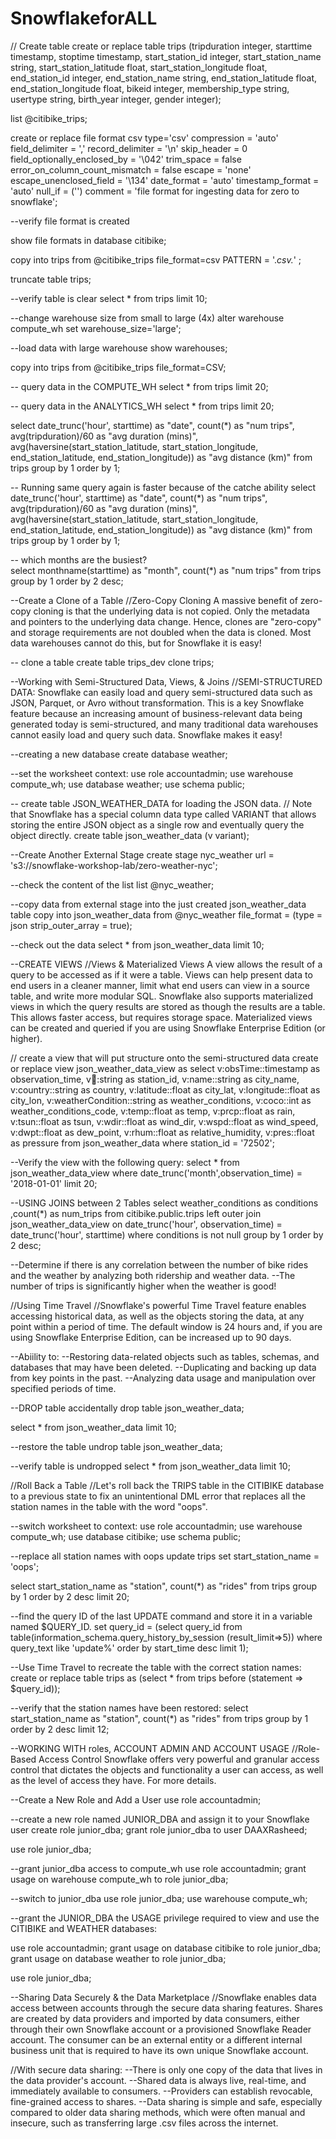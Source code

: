 # SnowflakeforALL
// Create table
create or replace table trips
(tripduration integer,
starttime timestamp,
stoptime timestamp,
start_station_id integer,
start_station_name string,
start_station_latitude float,
start_station_longitude float,
end_station_id integer,
end_station_name string,
end_station_latitude float,
end_station_longitude float,
bikeid integer,
membership_type string,
usertype string,
birth_year integer,
gender integer);

list @citibike_trips;

create or replace file format csv type='csv'
  compression = 'auto' field_delimiter = ',' record_delimiter = '\n'
  skip_header = 0 field_optionally_enclosed_by = '\042' trim_space = false
  error_on_column_count_mismatch = false escape = 'none' escape_unenclosed_field = '\134'
  date_format = 'auto' timestamp_format = 'auto' null_if = ('') comment = 'file format for ingesting data for zero to snowflake';

  --verify file format is created

show file formats in database citibike;

copy into trips from @citibike_trips file_format=csv PATTERN = '.*csv.*' ;

truncate table trips;

--verify table is clear
select * from trips limit 10;

--change warehouse size from small to large (4x)
alter warehouse compute_wh set warehouse_size='large';

--load data with large warehouse
show warehouses;

copy into trips from @citibike_trips
file_format=CSV;

-- query data in the COMPUTE_WH
select * from trips limit 20;

-- query data in the ANALYTICS_WH
select * from trips limit 20;

select date_trunc('hour', starttime) as "date",
count(*) as "num trips",
avg(tripduration)/60 as "avg duration (mins)",
avg(haversine(start_station_latitude, start_station_longitude, end_station_latitude, end_station_longitude)) as "avg distance (km)"
from trips
group by 1 order by 1;

-- Running same query again is faster because of the catche ability
select date_trunc('hour', starttime) as "date",
count(*) as "num trips",
avg(tripduration)/60 as "avg duration (mins)",
avg(haversine(start_station_latitude, start_station_longitude, end_station_latitude, end_station_longitude)) as "avg distance (km)"
from trips
group by 1 order by 1;

-- which months are the busiest?    
select
monthname(starttime) as "month",
count(*) as "num trips"
from trips
group by 1 order by 2 desc;

--Create a Clone of a Table
//Zero-Copy Cloning A massive benefit of zero-copy cloning is that the underlying data is not copied. Only the metadata and pointers to the underlying data change. Hence, clones are "zero-copy" and storage requirements are not doubled when the data is cloned. Most data warehouses cannot do this, but for Snowflake it is easy!

-- clone a table
create table trips_dev clone trips;

--Working with Semi-Structured Data, Views, & Joins
//SEMI-STRUCTURED DATA: Snowflake can easily load and query semi-structured data such as JSON, Parquet, or Avro without transformation. This is a key Snowflake feature because an increasing amount of business-relevant data being generated today is semi-structured, and many traditional data warehouses cannot easily load and query such data. Snowflake makes it easy!

--creating a new database
create database weather;

--set the worksheet context:
use role accountadmin;
use warehouse compute_wh;
use database weather;
use schema public;

-- create table JSON_WEATHER_DATA for loading the JSON data. 
// Note that Snowflake has a special column data type called VARIANT that allows storing the entire JSON object as a single row and eventually query the object directly.
create table json_weather_data (v variant);

--Create Another External Stage
create stage nyc_weather
url = 's3://snowflake-workshop-lab/zero-weather-nyc';

--check the content of the list
list @nyc_weather;

--copy data from external stage into the just created json_weather_data table 
copy into json_weather_data
from @nyc_weather 
    file_format = (type = json strip_outer_array = true);

--check out the data
select * from json_weather_data limit 10;

--CREATE VIEWS
//Views & Materialized Views A view allows the result of a query to be accessed as if it were a table. Views can help present data to end users in a cleaner manner, limit what end users can view in a source table, and write more modular SQL. Snowflake also supports materialized views in which the query results are stored as though the results are a table. This allows faster access, but requires storage space. Materialized views can be created and queried if you are using Snowflake Enterprise Edition (or higher).

// create a view that will put structure onto the semi-structured data
create or replace view json_weather_data_view as
select
    v:obsTime::timestamp as observation_time,
    v:station::string as station_id,
    v:name::string as city_name,
    v:country::string as country,
    v:latitude::float as city_lat,
    v:longitude::float as city_lon,
    v:weatherCondition::string as weather_conditions,
    v:coco::int as weather_conditions_code,
    v:temp::float as temp,
    v:prcp::float as rain,
    v:tsun::float as tsun,
    v:wdir::float as wind_dir,
    v:wspd::float as wind_speed,
    v:dwpt::float as dew_point,
    v:rhum::float as relative_humidity,
    v:pres::float as pressure
from
    json_weather_data
where
    station_id = '72502';

--Verify the view with the following query:
select * from json_weather_data_view
where date_trunc('month',observation_time) = '2018-01-01'
limit 20;

--USING JOINS between 2 Tables
select weather_conditions as conditions
,count(*) as num_trips
from citibike.public.trips
left outer join json_weather_data_view
on date_trunc('hour', observation_time) = date_trunc('hour', starttime)
where conditions is not null
group by 1 order by 2 desc;

--Determine if there is any correlation between the number of bike rides and the weather by analyzing both ridership and weather data. 
--The number of trips is significantly higher when the weather is good!


//Using Time Travel
//Snowflake's powerful Time Travel feature enables accessing historical data, as well as the objects storing the data, at any point within a period of time. The default window is 24 hours and, if you are using Snowflake Enterprise Edition, can be increased up to 90 days.

--Abiility to:
--Restoring data-related objects such as tables, schemas, and databases that may have been deleted.
--Duplicating and backing up data from key points in the past.
--Analyzing data usage and manipulation over specified periods of time.

--DROP table accidentally
drop table json_weather_data;

select * from json_weather_data limit 10;

--restore the table
undrop table json_weather_data;

--verify table is undropped
select * from json_weather_data limit 10;

//Roll Back a Table
//Let's roll back the TRIPS table in the CITIBIKE database to a previous state to fix an unintentional DML error that replaces all the station names in the table with the word "oops".


--switch worksheet to context:
use role accountadmin;
use warehouse compute_wh;
use database citibike;
use schema public;

--replace all station names with oops
update trips set start_station_name = 'oops';

select
start_station_name as "station",
count(*) as "rides"
from trips
group by 1
order by 2 desc
limit 20;

--find the query ID of the last UPDATE command and store it in a variable named $QUERY_ID.
set query_id =
(select query_id from table(information_schema.query_history_by_session (result_limit=>5))
where query_text like 'update%' order by start_time desc limit 1);

--Use Time Travel to recreate the table with the correct station names:
create or replace table trips as
(select * from trips before (statement => $query_id));

--verify that the station names have been restored:
select
start_station_name as "station",
count(*) as "rides"
from trips
group by 1
order by 2 desc
limit 12;

--WORKING WITH roles, ACCOUNT ADMIN AND ACCOUNT USAGE 
//Role-Based Access Control Snowflake offers very powerful and granular access control that dictates the objects and functionality a user can access, as well as the level of access they have. For more details.

--Create a New Role and Add a User
use role accountadmin;

--create a new role named JUNIOR_DBA and assign it to your Snowflake user
create role junior_dba;
grant role junior_dba to user DAAXRasheed;

use role junior_dba;

--grant junior_dba access to compute_wh
use role accountadmin;
grant usage on warehouse compute_wh to role junior_dba;

--switch to junior_dba
use role junior_dba;
use warehouse compute_wh;


--grant the JUNIOR_DBA the USAGE privilege required to view and use the CITIBIKE and WEATHER databases:

use role accountadmin;
grant usage on database citibike to role junior_dba;
grant usage on database weather to role junior_dba;

use role junior_dba;

--Sharing Data Securely & the Data Marketplace
//Snowflake enables data access between accounts through the secure data sharing features. Shares are created by data providers and imported by data consumers, either through their own Snowflake account or a provisioned Snowflake Reader account. The consumer can be an external entity or a different internal business unit that is required to have its own unique Snowflake account.

//With secure data sharing:
--There is only one copy of the data that lives in the data provider's account.
--Shared data is always live, real-time, and immediately available to consumers.
--Providers can establish revocable, fine-grained access to shares.
--Data sharing is simple and safe, especially compared to older data sharing methods, which were often manual and insecure, such as transferring large .csv files across the internet.
